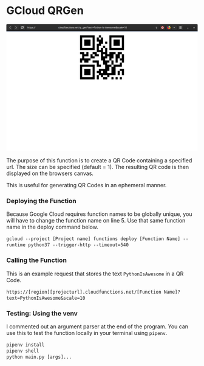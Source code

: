 # GCloud QRGen

<div style="align:center">
<img src="https://raw.githubusercontent.com/mikeymop/gcloudqrgen/master/example.png?token=AA6RJGIT26OPNP7UR3TORLS47GP52" width="600">
</div>

The purpose of this function is to create a QR Code containing a specified url. The size can be specified (default = 1). The resulting QR code is then displayed on the browsers canvas. 

This is useful for generating QR Codes in an ephemeral manner.

### Deploying the Function

Because Google Cloud requires function names to be globally unique, you will have to change the function name on line 5. Use that same function name in the deploy command below.

```
gcloud --project [Project name] functions deploy [Function Name] --runtime python37 --trigger-http --timeout=540
```

### Calling the Function

This is an example request that stores the text `PythonIsAwesome` in a QR Code.
```
https://[region][projecturl].cloudfunctions.net/[Function Name]?text=PythonIsAwesome&scale=10
```

### Testing: Using the venv

I commented out an argument parser at the end of the program. You can use this to test the function locally in your terminal using `pipenv`.

```
pipenv install
pipenv shell
python main.py [args]...
```
